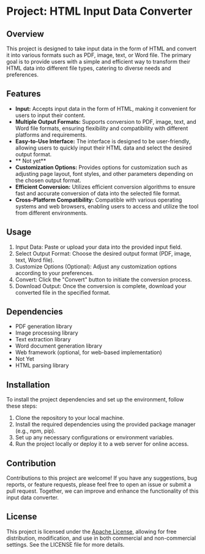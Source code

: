# Project: HTML Input Data Converter

## Overview
This project is designed to take input data in the form of HTML and convert it into various formats such as PDF, image, text, or Word file. The primary goal is to provide users with a simple and efficient way to transform their HTML data into different file types, catering to diverse needs and preferences.

## Features
- **Input:** Accepts input data in the form of HTML, making it convenient for users to input their content.
- **Multiple Output Formats:** Supports conversion to PDF, image, text, and Word file formats, ensuring flexibility and compatibility with different platforms and requirements.
- **Easy-to-Use Interface:** The interface is designed to be user-friendly, allowing users to quickly input their HTML data and select the desired output format.
- ** Not yet**
- **Customization Options:** Provides options for customization such as adjusting page layout, font styles, and other parameters depending on the chosen output format.
- **Efficient Conversion:** Utilizes efficient conversion algorithms to ensure fast and accurate conversion of data into the selected file format.
- **Cross-Platform Compatibility:** Compatible with various operating systems and web browsers, enabling users to access and utilize the tool from different environments.

## Usage
1. Input Data: Paste or upload your data into the provided input field.
2. Select Output Format: Choose the desired output format (PDF, image, text, Word file).
3. Customize Options (Optional): Adjust any customization options according to your preferences.
4. Convert: Click the "Convert" button to initiate the conversion process.
5. Download Output: Once the conversion is complete, download your converted file in the specified format.

## Dependencies
- PDF generation library
- Image processing library
- Text extraction library
- Word document generation library
- Web framework (optional, for web-based implementation)
- Not Yet
- HTML parsing library

## Installation
To install the project dependencies and set up the environment, follow these steps:
1. Clone the repository to your local machine.
2. Install the required dependencies using the provided package manager (e.g., npm, pip).
3. Set up any necessary configurations or environment variables.
4. Run the project locally or deploy it to a web server for online access.

## Contribution
Contributions to this project are welcome! If you have any suggestions, bug reports, or feature requests, please feel free to open an issue or submit a pull request. Together, we can improve and enhance the functionality of this input data converter.

## License
This project is licensed under the [Apache License](LICENSE), allowing for free distribution, modification, and use in both commercial and non-commercial settings. See the LICENSE file for more details.
